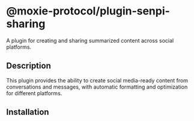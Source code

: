 # @moxie-protocol/plugin-senpi-sharing

A plugin for creating and sharing summarized content across social platforms.

## Description

This plugin provides the ability to create social media-ready content from conversations and messages, with automatic formatting and optimization for different platforms.

## Installation 